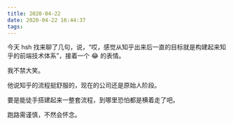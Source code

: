 ```yaml
---
title: 2020-04-22
date: 2020-04-22 16:44:37
tags:
---
```


今天 hsh 找来聊了几句，说，“哎，感觉从知乎出来后一直的目标就是构建起来知乎的前端技术体系”，接着一个 😂  的表情。

我不禁大笑。

他说知乎的流程挺舒服的，现在的公司还是原始人阶段。

要是能徒手搭建起来一整套流程，到哪里恐怕都是横着走了吧。

跑路需谨慎，不然会怀念。

